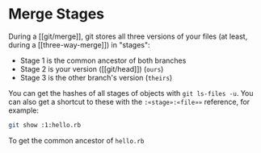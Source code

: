 # Merge Stages
During a [[git/merge]], git stores all three versions of your files (at least, during a [[three-way-merge]]) in "stages":

* Stage 1 is the common ancestor of both branches
* Stage 2 is your version ([[git/head]]) (`ours`)
* Stage 3 is the other branch's version (`theirs`)

You can get the hashes of all stages of objects with `git ls-files -u`. You can also get a shortcut to these with the `:«stage»:«file»»` reference, for example:

```sh
git show :1:hello.rb
```

To get the common ancestor of `hello.rb`
